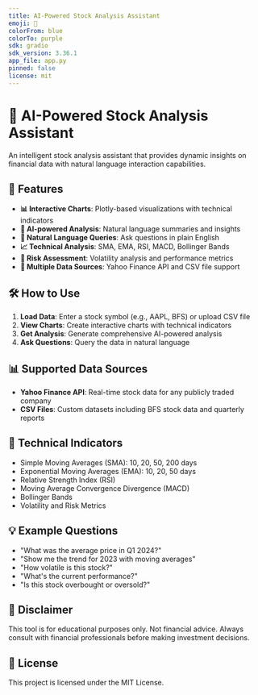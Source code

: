 ```yaml
---
title: AI-Powered Stock Analysis Assistant
emoji: 🤖
colorFrom: blue
colorTo: purple
sdk: gradio
sdk_version: 3.36.1
app_file: app.py
pinned: false
license: mit
---
```


# 🤖 AI-Powered Stock Analysis Assistant

An intelligent stock analysis assistant that provides dynamic insights on financial data with natural language interaction capabilities.

## 🚀 Features

- **📊 Interactive Charts**: Plotly-based visualizations with technical indicators
- **🤖 AI-powered Analysis**: Natural language summaries and insights
- **💬 Natural Language Queries**: Ask questions in plain English
- **📈 Technical Analysis**: SMA, EMA, RSI, MACD, Bollinger Bands
- **🎯 Risk Assessment**: Volatility analysis and performance metrics
- **🔗 Multiple Data Sources**: Yahoo Finance API and CSV file support

## 🛠️ How to Use

1. **Load Data**: Enter a stock symbol (e.g., AAPL, BFS) or upload CSV file
2. **View Charts**: Create interactive charts with technical indicators
3. **Get Analysis**: Generate comprehensive AI-powered analysis
4. **Ask Questions**: Query the data in natural language

## 📊 Supported Data Sources

- **Yahoo Finance API**: Real-time stock data for any publicly traded company
- **CSV Files**: Custom datasets including BFS stock data and quarterly reports

## 🎯 Technical Indicators

- Simple Moving Averages (SMA): 10, 20, 50, 200 days
- Exponential Moving Averages (EMA): 10, 20, 50 days
- Relative Strength Index (RSI)
- Moving Average Convergence Divergence (MACD)
- Bollinger Bands
- Volatility and Risk Metrics

## 💡 Example Questions

- "What was the average price in Q1 2024?"
- "Show me the trend for 2023 with moving averages"
- "How volatile is this stock?"
- "What's the current performance?"
- "Is this stock overbought or oversold?"

## 🚨 Disclaimer

This tool is for educational purposes only. Not financial advice. Always consult with financial professionals before making investment decisions.

## 📄 License

This project is licensed under the MIT License.